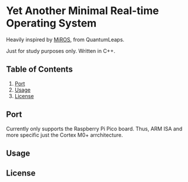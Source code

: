 # Yet Another Minimal Real-time Operating System

Heavily inspired by [MiROS](https://github.com/QuantumLeaps/MiROS), from QuantumLeaps.

Just for study purposes only.
Written in C++.

## Table of Contents
1. [Port](#environment)
2. [Usage](#usage)
3. [License](#license)

## Port
Currently only supports the Raspberry Pi Pico board. Thus, ARM ISA and more specific just the Cortex M0+ arrchitecture.

## Usage 


## License 

